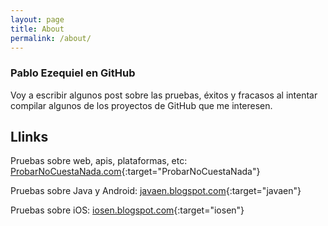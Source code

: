 ```yaml
---
layout: page
title: About
permalink: /about/
---
```


### Pablo Ezequiel en GitHub

Voy a escribir algunos post sobre las pruebas, éxitos y fracasos al intentar
compilar algunos de los proyectos de GitHub que me interesen.


## Llinks

Pruebas sobre web, apis, plataformas, etc:
[ProbarNoCuestaNada.com][ProbarNoCuestaNada.com]{:target="ProbarNoCuestaNada"}

Pruebas sobre Java y Android:
[javaen.blogspot.com][javaen.blogspot.com]{:target="javaen"}

Pruebas sobre iOS:
[iosen.blogspot.com][iosen.blogspot.com]{:target="iosen"}



[ProbarNoCuestaNada.com]: http://www.probarnocuestanada.com
[javaen.blogspot.com]:    http://javaen.blogspot.com
[iosen.blogspot.com]:     http://iosen.blogspot.com  
